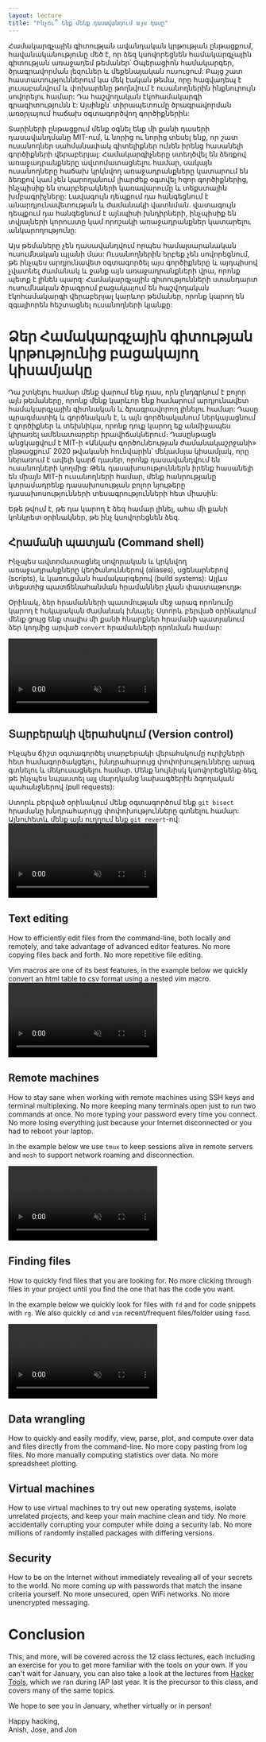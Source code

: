 ```yaml
---
layout: lecture
title: "Ինչու՞ ենք մենք դասավանդում այս դասը"
---
```


Համակարգչային գիտության ավանդական կրթության ընթացքում, հավանականությունը մեծ է, 
որ ձեզ կսովորեցնեն համակարգչային գիտության առաջադեմ թեմաներ՝ 
Օպերացիոն համակարգեր, ծրագրավորման լեզուներ և մեքենայական ուսուցում: Բայց շատ 
հաստատություններում կա մեկ էական թեմա, որը հազվադեպ է լուսաբանվում և փոխարենը 
թողնվում է ուսանողներին ինքնուրույն սովորելու համար: Դա հաշվողական էկոհամակարգի 
գրագիտությունն է: Այսինքն՝ տիրապետումը ծրագրավորման առօրյայում հաճախ օգտագործվող 
գործիքներին:

Տարիների ընթացքում մենք օգնել ենք մի քանի դասերի դասավանդմանը MIT-ում, և նորից 
ու նորից տեսել ենք, որ շատ ուսանողներ սահմանափակ գիտելիքներ ունեն իրենց հասանելի 
գործիքների վերաբերյալ: Համակարգիչները ստեղծվել են ձեռքով առաջադրանքները 
ավտոմատացնելու համար, սակայն ուսանողները հաճախ կրկնվող առաջադրանքները կատարում 
են ձեռքով կամ չեն կարողանում լիարժեք օգտվել հզոր գործիքներից, ինչպիսիք են 
տարբերակների կառավարումը և տեքստային խմբագրիչները: Լավագույն դեպքում դա 
հանգեցնում է անարդյունավետության և ժամանակի վատնման. վատագույն դեպքում դա 
հանգեցնում է այնպիսի խնդիրների, ինչպիսիք են տվյալների կորուստը կամ որոշակի 
առաջադրանքներ կատարելու անկարողությունը:

Այս թեմաները չեն դասավանդվում որպես համալսարանական ուսումնական պլանի մաս: 
Ուսանողներին երբեք չեն սովորեցնում, թե ինչպես արդյունավետ օգտագործել այս 
գործիքները և այդպիսով չվատնել ժամանակ և ջանք այն առաջադրանքների վրա, որոնք պետք 
է լինեն պարզ: Համակարգչային գիտությունների ստանդարտ ուսումնական ծրագրում 
բացակայում են հաշվողական էկոհամակարգի վերաբերյալ կարևոր թեմաներ, որոնք կարող 
են զգալիորեն հեշտացնել ուսանողների կյանքը:

# Ձեր Համակարգչային գիտության կրթությունից բացակայող կիսամյակը

Դա շտկելու համար մենք վարում ենք դաս, որն ընդգրկում է բոլոր այն թեմաները, 
որոնք մենք կարևոր ենք համարում արդյունավետ համակարգչային գիտնական և ծրագրավորող 
լինելու համար: Դասը պրագմատիկ և գործնական է, և այն գործնականում ներկայացնում է 
գործիքներ և տեխնիկա, որոնք դուք կարող եք անմիջապես կիրառել ամենատարբեր 
իրավիճակներում։ Դասընթացն անցկացվում է MIT-ի «Անկախ գործունեության ժամանակաշրջանի» 
ընթացքում՝ 2020 թվականի հունվարին՝ մեկամսյա կիսամյակ, որը ներառում է ավելի կարճ 
դասեր, որոնք դասավանդվում են ուսանողների կողմից: Թեև դասախոսություններն իրենք 
հասանելի են միայն MIT-ի ուսանողների համար, մենք հանրությանը կտրամադրենք 
դասախոսության բոլոր նյութերը դասախոսությունների տեսագրությունների հետ միասին:

Եթե թվում է, թե դա կարող է ձեզ համար լինել, ահա մի քանի կոնկրետ
օրինակներ, թե ինչ կսովորեցնեն ձեզ.

## Հրամանի պատյան (Command shell)

Ինչպես ավտոմատացնել սովորական և կրկնվող առաջադրանքները կեղծանուններով (aliases), 
սցենարներով (scripts), և կառուցման համակարգերով (build systems): Այլևս տեքստից 
պատճենահանման հրամաններ չկան փաստաթուղթ։

Օրինակ, ձեր հրամանների պատմության մեջ արագ որոնումը կարող է հսկայական ժամանակ խնայել:
Ստորև բերված օրինակում մենք ցույց ենք տալիս մի քանի հնարքներ հրամանի պատյանում 
ձեր կողմից արված `convert` հրամանների որոնման համար:

<video autoplay="autoplay" loop="loop" controls muted playsinline  oncontextmenu="return false;"  preload="auto"  class="demo">
  <source src="/static/media/demos/history.mp4" type="video/mp4">
</video>

## Տարբերակի վերահսկում (Version control)

Ինչպես ճիշտ օգտագործել տարբերակի վերահսկումը ուրիշների հետ համագործակցելու, 
խնդրահարույց փոփոխությունները արագ գտնելու և մեկուսացնելու համար. 
Մենք նույնիսկ կսովորեցնենք ձեզ, թե ինչպես նպաստել այլ մարդկանց 
նախագծերին ձգողական պահանջներով (pull requests):

Ստորև բերված օրինակում մենք օգտագործում ենք `git bisect` հրամանը խնդրահարույց 
փոփոխությունները գտնելու համար: Այնուհետև մենք այն ուղղում ենք `git revert`-ով:
<video autoplay="autoplay" loop="loop" controls muted playsinline  oncontextmenu="return false;"  preload="auto"  class="demo">
  <source src="/static/media/demos/git.mp4" type="video/mp4">
</video>

## Text editing

How to efficiently edit files from the command-line, both locally and
remotely, and take advantage of advanced editor features. No more
copying files back and forth. No more repetitive file editing.

Vim macros are one of its best features, in the example below we quickly convert an html table to csv format using a nested vim macro.
<video autoplay="autoplay" loop="loop" controls muted playsinline  oncontextmenu="return false;"  preload="auto"  class="demo">
  <source src="/static/media/demos/vim.mp4" type="video/mp4">
</video>

## Remote machines

How to stay sane when working with remote machines using SSH keys and
terminal multiplexing. No more keeping many terminals open just to
run two commands at once. No more typing your password every time you
connect. No more losing everything just because your Internet
disconnected or you had to reboot your laptop.

In the example below we use `tmux` to keep sessions alive in remote servers and `mosh` to support network roaming and disconnection.

<video autoplay="autoplay" loop="loop" controls muted playsinline  oncontextmenu="return false;"  preload="auto"  class="demo">
  <source src="/static/media/demos/ssh.mp4" type="video/mp4">
</video>

## Finding files

How to quickly find files that you are looking for. No
more clicking through files in your project until you find the one
that has the code you want.

In the example below we quickly look for files with `fd` and for code snippets with `rg`. We also quickly `cd` and `vim` recent/frequent files/folder using `fasd`.

<video autoplay="autoplay" loop="loop" controls muted playsinline  oncontextmenu="return false;"  preload="auto"  class="demo">
  <source src="/static/media/demos/find.mp4" type="video/mp4">
</video>

## Data wrangling

How to quickly and easily modify, view, parse, plot, and compute over
data and files directly from the command-line. No more copy pasting
from log files. No more manually computing statistics over data. No
more spreadsheet plotting.

## Virtual machines

How to use virtual machines to try out new operating systems, isolate
unrelated projects, and keep your main machine clean and tidy. No
more accidentally corrupting your computer while doing a security
lab. No more millions of randomly installed packages with differing
versions.

## Security

How to be on the Internet without immediately revealing all of your
secrets to the world. No more coming up with passwords that match the
insane criteria yourself. No more unsecured, open WiFi networks. No
more unencrypted messaging.

# Conclusion

This, and more, will be covered across the 12 class lectures, each including an
exercise for you to get more familiar with the tools on your own. If you can't
wait for January, you can also take a look at the lectures from [Hacker
Tools](https://hacker-tools.github.io/lectures/), which we ran during IAP last
year. It is the precursor to this class, and covers many of the same topics.

We hope to see you in January, whether virtually or in person!

Happy hacking,<br>
Anish, Jose, and Jon
